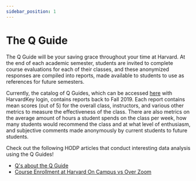 ```yaml
---
sidebar_position: 1
---
```


# The Q Guide

The Q Guide will be your saving grace throughout your time at Harvard. At the end of each academic semester, students are invited to complete course evaluations for each of their classes, and these anonymized responses are compiled into reports, made available to students to use as references for future semesters. 

Currently, the catalog of Q Guides, which can be accessed [here](https://qreports.fas.harvard.edu/browse/index) with HarvardKey login, contains reports back to Fall 2019. Each report contains mean scores (out of 5) for the overall class, instructors, and various other metrics to measure the effectiveness of the class. There are also metrics on the average amount of hours a student spends on the class per week, how many students would recommend the class and at what level of enthusiasm, and subjective comments made anonymously by current students to future students.

Check out the following HODP articles that conduct interesting data analysis using the Q Guides!
- [Q's about the Q Guide](https://www.hodp.org/project/q-s-about-the-q-guide)
- [Course Enrollment at Harvard On Campus vs Over Zoom](https://www.hodp.org/project/course-enrollments)
